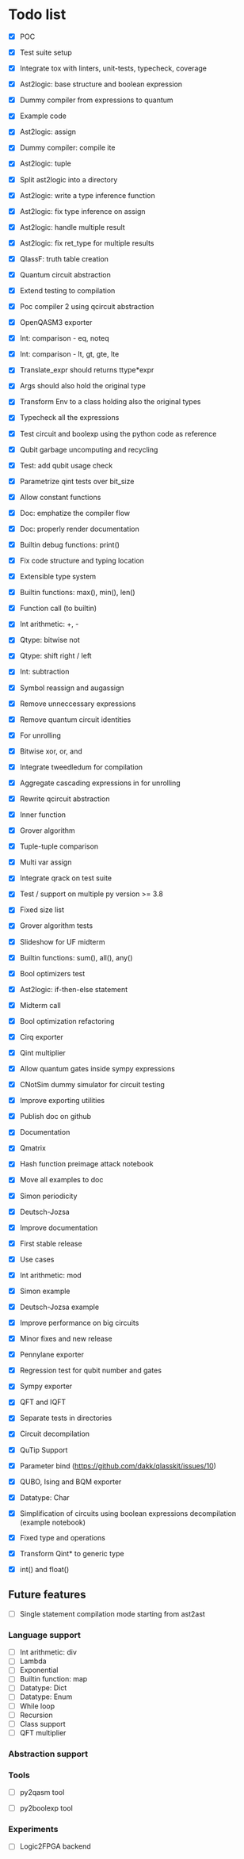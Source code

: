 # Todo list

- [x] POC
- [x] Test suite setup
- [x] Integrate tox with linters, unit-tests, typecheck, coverage
- [x] Ast2logic: base structure and boolean expression
- [x] Dummy compiler from expressions to quantum
- [x] Example code
- [x] Ast2logic: assign
- [x] Dummy compiler: compile ite
- [x] Ast2logic: tuple
- [x] Split ast2logic into a directory
- [x] Ast2logic: write a type inference function
- [x] Ast2logic: fix type inference on assign
- [x] Ast2logic: handle multiple result
- [x] Ast2logic: fix ret_type for multiple results
- [x] QlassF: truth table creation
- [x] Quantum circuit abstraction
- [x] Extend testing to compilation
- [x] Poc compiler 2 using qcircuit abstraction
- [x] OpenQASM3 exporter
- [x] Int: comparison - eq, noteq
- [x] Int: comparison - lt, gt, gte, lte
- [x] Translate_expr should returns ttype*expr
- [x] Args should also hold the original type
- [x] Transform Env to a class holding also the original types
- [x] Typecheck all the expressions
- [x] Test circuit and boolexp using the python code as reference
- [x] Qubit garbage uncomputing and recycling
- [x] Test: add qubit usage check
- [x] Parametrize qint tests over bit_size
- [x] Allow constant functions
- [x] Doc: emphatize the compiler flow
- [x] Doc: properly render documentation
- [x] Builtin debug functions: print()
- [x] Fix code structure and typing location
- [x] Extensible type system
- [x] Builtin functions: max(), min(), len()
- [x] Function call (to builtin)
- [x] Int arithmetic: +, -
- [x] Qtype: bitwise not
- [x] Qtype: shift right / left
- [x] Int: subtraction
- [x] Symbol reassign and augassign
- [x] Remove unneccessary expressions
- [x] Remove quantum circuit identities
- [x] For unrolling
- [x] Bitwise xor, or, and
- [x] Integrate tweedledum for compilation
- [x] Aggregate cascading expressions in for unrolling
- [x] Rewrite qcircuit abstraction
- [x] Inner function
- [x] Grover algorithm
- [x] Tuple-tuple comparison
- [x] Multi var assign
- [x] Integrate qrack on test suite
- [x] Test / support on multiple py version >= 3.8
- [x] Fixed size list
- [x] Grover algorithm tests 
- [x] Slideshow for UF midterm
- [x] Builtin functions: sum(), all(), any()
- [x] Bool optimizers test
- [x] Ast2logic: if-then-else statement
- [x] Midterm call
- [x] Bool optimization refactoring
- [x] Cirq exporter
- [x] Qint multiplier
- [x] Allow quantum gates inside sympy expressions
- [x] CNotSim dummy simulator for circuit testing
- [x] Improve exporting utilities
- [x] Publish doc on github
- [x] Documentation
- [x] Qmatrix
- [x] Hash function preimage attack notebook
- [x] Move all examples to doc
- [x] Simon periodicity
- [x] Deutsch-Jozsa
- [x] Improve documentation
- [x] First stable release
- [x] Use cases
- [x] Int arithmetic: mod
- [x] Simon example
- [x] Deutsch-Jozsa example
- [x] Improve performance on big circuits 
- [x] Minor fixes and new release
- [x] Pennylane exporter
- [x] Regression test for qubit number and gates
- [x] Sympy exporter
- [x] QFT and IQFT
- [x] Separate tests in directories
- [x] Circuit decompilation 
- [x] QuTip Support
- [x] Parameter bind (https://github.com/dakk/qlasskit/issues/10)
- [x] QUBO, Ising and BQM exporter
- [x] Datatype: Char
- [x] Simplification of circuits using boolean expressions decompilation (example notebook)
- [x] Fixed type and operations
- [x] Transform Qint* to generic type
- [x] int() and float()


## Future features

- [ ] Single statement compilation mode starting from ast2ast

### Language support

- [ ] Int arithmetic: div
- [ ] Lambda
- [ ] Exponential
- [ ] Builtin function: map
- [ ] Datatype: Dict
- [ ] Datatype: Enum
- [ ] While loop
- [ ] Recursion
- [ ] Class support
- [ ] QFT multiplier

### Abstraction support


### Tools

- [ ] py2qasm tool
- [ ] py2boolexp tool


### Experiments

- [ ] Logic2FPGA backend